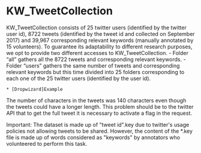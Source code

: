 # KW_TweetCollection
KW_TweetCollection consists of 25 twitter users (identified by the twitter user id), 8722 tweets (identified by the tweet id and collected on September 2017) and 39,967 corresponding relevant keywords (manually annotated by 15 volunteers). To guarantee its adaptability to different research purposes, we opt to provide two different accesses to KW_TweetCollection. 
	- Folder “all” gathers all the 8722 tweets and corresponding relevant keywords.
	- Folder “users” gathers the same number of tweets and corresponding relevant keywords but this time divided into 25 folders corresponding to each one of the 25 twitter users (identified by the user id).

	* [Dropwizard]Example
	
The number of characters in the tweets was 140 characters even though the tweets could have a longer length. This problem should be to the twitter API that to get the full tweet it is necessary to activate a flag in the request.

Important:
The dataset is made up of "tweet id".key due to twitter's usage policies not allowing tweets to be shared. However, the content of the *.key file is made up of words considered as "keywords" by annotators who volunteered to perform this task.